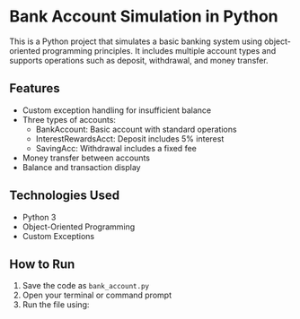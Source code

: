 # Bank Account Simulation in Python

This is a Python project that simulates a basic banking system using object-oriented programming principles. It includes multiple account types and supports operations such as deposit, withdrawal, and money transfer.

## Features

- Custom exception handling for insufficient balance
- Three types of accounts:
  - BankAccount: Basic account with standard operations
  - InterestRewardsAcct: Deposit includes 5% interest
  - SavingAcc: Withdrawal includes a fixed fee
- Money transfer between accounts
- Balance and transaction display

## Technologies Used

- Python 3
- Object-Oriented Programming
- Custom Exceptions

## How to Run

1. Save the code as `bank_account.py`
2. Open your terminal or command prompt
3. Run the file using:

